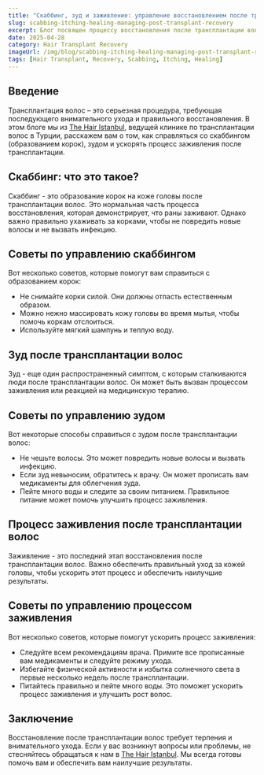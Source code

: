```yaml
---
title: "Скаббинг, зуд и заживление: управление восстановлением после трансплантации"
slug: scabbing-itching-healing-managing-post-transplant-recovery
excerpt: Блог посвящен процессу восстановления после трансплантации волос: как справиться со скаббингом, зудом и ускорить процесс заживления.
date: 2025-04-28
category: Hair Transplant Recovery
imageUrl: /img/blog/scabbing-itching-healing-managing-post-transplant-recovery.png
tags: [Hair Transplant, Recovery, Scabbing, Itching, Healing]
---
```


<h2>Введение</h2>

<p>Трансплантация волос – это серьезная процедура, требующая последующего внимательного ухода и правильного восстановления. В этом блоге мы из <a href="https://thehairistanbul.com">The Hair Istanbul</a>, ведущей клинике по трансплантации волос в Турции, расскажем вам о том, как справляться со скаббингом (образованием корок), зудом и ускорять процесс заживления после трансплантации.</p>

<h2>Скаббинг: что это такое?</h2>

<p>Скаббинг - это образование корок на коже головы после трансплантации волос. Это нормальная часть процесса восстановления, которая демонстрирует, что раны заживают. Однако важно правильно ухаживать за корками, чтобы не повредить новые волосы и не вызвать инфекцию.</p>

<h2>Советы по управлению скаббингом</h2>

<p>Вот несколько советов, которые помогут вам справиться с образованием корок:</p>

<ul>
<li>Не снимайте корки силой. Они должны отпасть естественным образом.</li>
<li>Можно нежно массировать кожу головы во время мытья, чтобы помочь коркам отслоиться.</li>
<li>Используйте мягкий шампунь и теплую воду.</li>
</ul>

<h2>Зуд после трансплантации волос</h2>

<p>Зуд - еще один распространенный симптом, с которым сталкиваются люди после трансплантации волос. Он может быть вызван процессом заживления или реакцией на медицинскую терапию.</p>

<h2>Советы по управлению зудом</h2>

<p>Вот некоторые способы справиться с зудом после трансплантации волос:</p>

<ul>
<li>Не чешьте волосы. Это может повредить новые волосы и вызвать инфекцию.</li>
<li>Если зуд невыносим, обратитесь к врачу. Он может прописать вам медикаменты для облегчения зуда.</li>
<li>Пейте много воды и следите за своим питанием. Правильное питание может помочь улучшить процесс заживления.</li>
</ul>

<h2>Процесс заживления после трансплантации волос</h2>

<p>Заживление - это последний этап восстановления после трансплантации волос. Важно обеспечить правильный уход за кожей головы, чтобы ускорить этот процесс и обеспечить наилучшие результаты.</p>

<h2>Советы по управлению процессом заживления</h2>

<p>Вот несколько советов, которые помогут ускорить процесс заживления:</p>

<ul>
<li>Следуйте всем рекомендациям врача. Примите все прописанные вам медикаменты и следуйте режиму ухода.</li>
<li>Избегайте физической активности и избытка солнечного света в первые несколько недель после трансплантации.</li>
<li>Питайтесь правильно и пейте много воды. Это поможет ускорить процесс заживления и улучшить рост волос.</li>
</ul>

<h2>Заключение</h2>

<p>Восстановление после трансплантации волос требует терпения и внимательного ухода. Если у вас возникнут вопросы или проблемы, не стесняйтесь обращаться к нам в <a href="https://thehairistanbul.com/contact">The Hair Istanbul</a>. Мы всегда готовы помочь вам и обеспечить вам наилучшие результаты.</p>